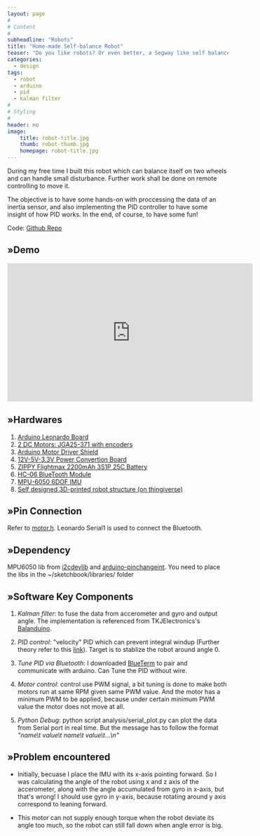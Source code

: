 ```yaml
---
layout: page
#
# Content
#
subheadline: "Robots"
title: "Home-made Self-balance Robot"
teaser: "Do you like robots? Or even better, a Segway like self balance robot? I will teach you how to make one yourself"
categories:
  - design
tags:
  - robot
  - arduino
  - pid
  - kalman filter
#
# Styling
#
header: no
image:
    title: robot-title.jpg
    thumb: robot-thumb.jpg
    homepage: robot-title.jpg
---
```


During my free time I built this robot which can balance itself on two wheels and can handle small disturbance. Further work shall be done on remote controlling to move it.

The objective is to have some hands-on with proccessing the data of an inertia sensor, and also implementing the PID controller to have some insight of how PID works. In the end, of course, to have some fun!
  
Code: [Github Repo](https://github.com/xeonqq/balance_robot)

## »Demo
<iframe width="560" height="315" src="https://www.youtube.com/embed/0947fcgWL5s" frameborder="0" allowfullscreen></iframe>


## »Hardwares
1. [Arduino Leonardo Board][1]
2. [2 DC Motors: JGA25-371 with encoders][2]
3. [Arduino Motor Driver Shield][3]
4. [12V-5V-3.3V Power Convertion Board][4]
5. [ZIPPY Flightmax 2200mAh 3S1P 25C Battery][5]
6. [HC-06 BlueTooth Module][6]
7. [MPU-6050 6DOF IMU][7]
8. [Self designed 3D-printed robot structure (on thingiverse)][8]

## »Pin Connection
Refer to [motor.h](https://github.com/xeonqq/balance_robot/blob/kalman/motor.h). Leonardo Serial1 is used to connect the Bluetooth.

## »Dependency
MPU6050 lib from [i2cdevlib](http://github.com/jrowberg/i2cdevlib.git) and [arduino-pinchangeint](https://code.google.com/p/arduino-pinchangeint/downloads/list). You need to place the libs in the ~/sketchbook/libraries/ folder

## »Software Key Components
1. *Kalman filter*: to fuse the data from accerometer and gyro and output angle. The implementation is referenced from TKJElectronics's [Balanduino](https://github.com/TKJElectronics/KalmanFilter).

2. *PID control*: "velocity" PID which can prevent integral windup (Further theory refer to this [link](http://lorien.ncl.ac.uk/ming/digicont/digimath/dpid1.htm)). Target is to stablize the robot around angle 0. 

3. *Tune PID via Bluetooth*: I downloaded [BlueTerm](https://play.google.com/store/apps/details?id=es.pymasde.blueterm&hl=en) to pair and communicate with arduino. Can Tune the PID without wire.

4. *Motor control*: control use PWM signal, a bit tuning is done to make both motors run at same RPM given same PWM value. And the motor has a minimum PWM to be applied, because under certain minimum PWM value the motor does not move at all.

5. *Python Debug*: python script analysis/serial_plot.py can plot the data from Serial port in real time. But the message has to follow the format *"name\t value\t name\t value\t...\n"*

## »Problem encountered
* Initially, becuase I place the IMU with its x-axis pointing forward. So I was calculating the angle of the robot using x and z axis of the accerometer, along with the angle accumulated from gyro in x-axis, but that's wrong! I should use  gyro in y-axis, because rotating around y axis correspond to leaning forward.

* This motor can not supply enough torque when the robot deviate its angle too much, so the robot can still fall down when angle error is big.

 [1]:https://www.arduino.cc/en/Main/ArduinoBoardLeonardo
 [2]:http://world.taobao.com/item/40496339515.htm?fromSite=main&spm=a1z0d.6639537.1997196601.413.U9SqEj
 [3]:http://world.taobao.com/item/20695931042.htm?fromSite=main&spm=a1z0d.6639537.1997196601.4.U9SqEj
 [4]:http://item.taobao.com/item.htm?spm=a312a.7700846.9.323.7gA2vL&id=35296225045&_u=f3e5nn585ef
 [5]:http://www.hobbyking.com/hobbyking/store/__38109__ZIPPY_Flightmax_2200mAh_3S1P_25C_EU_Warehouse_.html
 [6]:http://item.taobao.com/item.htm?spm=a312a.7700846.9.121.rql2Wm&id=19087365613&_u=f3e5nn58d41
 [7]:https://detail.tmall.com/item.htm?id=18635718636&toSite=main
 [8]:http://www.thingiverse.com/thing:969603

